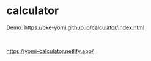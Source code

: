 # calculator

Demo: https://oke-yomi.github.io/calculator/index.html

<br>

https://yomi-calculator.netlify.app/
